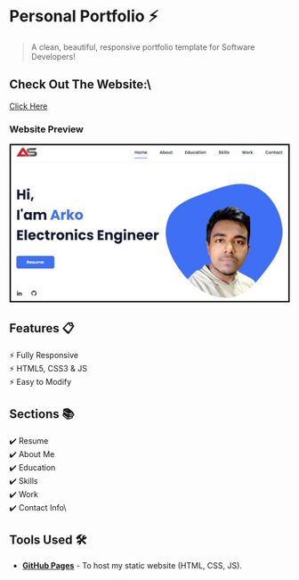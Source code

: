 # Personal Portfolio ⚡️
  
> A clean, beautiful, responsive portfolio template for Software Developers!

<div> <h2> Check Out The Website:\ </h2><a href="https://arko27.github.io/Portfolio_Arko/">Click Here</a>

### Website Preview
<p align="center"> 
  <a href="https://github.com/Arko27/Portfolio_Arko"><img src="Preview.jpg">
  </a>
  </kbd>
</p>

## Features 📋
⚡️ Fully Responsive\
⚡️ HTML5, CSS3 & JS\
⚡️ Easy to Modify

## Sections 📚
✔️ Resume\
✔️ About Me\
✔️ Education\
✔️ Skills\
✔️ Work\
✔️ Contact Info\


## Tools Used 🛠️
* [<b>GitHub Pages</b>](https://create-react-app.dev/docs/deployment/#github-pages) - To host my static website (HTML, CSS, JS).
